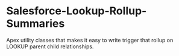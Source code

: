 Salesforce-Lookup-Rollup-Summaries
==================================

Apex utility classes that makes it easy to write trigger that rollup on LOOKUP parent child relationships.